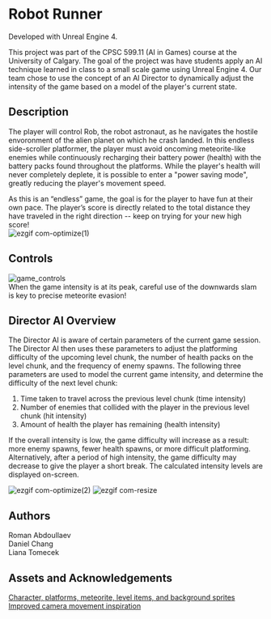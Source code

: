 # Robot Runner

Developed with Unreal Engine 4. 

This project was part of the CPSC 599.11 (AI in Games) course at the University of Calgary. The goal of the project was have students apply an AI technique learned in class to a small scale game using Unreal Engine 4. Our team chose to use the concept of an AI Director to dynamically adjust the intensity of the game based on a model of the player's current state.

## Description

The player will control Rob, the robot astronaut, as he navigates the hostile envoronment of the alien planet on which he crash landed. In this endless side-scroller platformer, the player must avoid oncoming meteorite-like enemies while continuously recharging their battery power (health) with the battery packs found throughout the platforms. While the player's health will never completely deplete, it is possible to enter a "power saving mode", greatly reducing the player's movement speed. 

As this is an “endless” game, the goal is for the player to have fun at their own pace. The player’s score is directly related to the total distance they have traveled in the right direction -- keep on trying for your new high score!\
![ezgif com-optimize(1)](https://github.com/raboull/Director_AI_Game/assets/60552485/2e49166e-f27e-43ec-af2f-98454a4336e6)

## Controls
![game_controls](https://github.com/raboull/Director_AI_Game/assets/60552485/18c2d19d-d8d8-4ddd-b66f-757eb6f1377b)\
When the game intensity is at its peak, careful use of the downwards slam is key to precise meteorite evasion!

## Director AI Overview
The Director AI is aware of certain parameters of the current game session. The Director AI then uses these parameters to adjust the platforming difficulty of the upcoming level chunk, the number of health packs on the level chunk, and the frequency of enemy spawns.
The following  three parameters are used to model the current game intensity, and determine the difficulty of the next level chunk:
1)  Time taken to travel across the previous level chunk (time intensity)
2)  Number of enemies that collided with the player in the previous level chunk (hit intensity)
3)  Amount of health the player has remaining (health intensity)

If the overall intensity is low, the game difficulty will increase as a result: more enemy spawns, fewer health spawns, or more difficult platforming. Alternatively, after a period of high intensity, the game difficulty may decrease to give the player a short break. The calculated intensity levels are displayed on-screen.

![ezgif com-optimize(2)](https://github.com/raboull/Director_AI_Game/assets/60552485/bcdffdfa-d0b0-4b6f-a6a0-850a7414a737)
![ezgif com-resize](https://github.com/raboull/Director_AI_Game/assets/60552485/ba1925c6-a5d8-483b-960a-c33f8746808f)





## Authors

Roman Abdoullaev\
Daniel Chang\
Liana Tomecek

## Assets and Acknowledgements
[Character, platforms, meteorite, level items, and background sprites](https://www.gameart2d.com/freebies.html)\
[Improved camera movement inspiration](https://drive.google.com/file/d/1-pvYL14P3f2tW88xg-Nhr-LfU99FTQb1/view)
